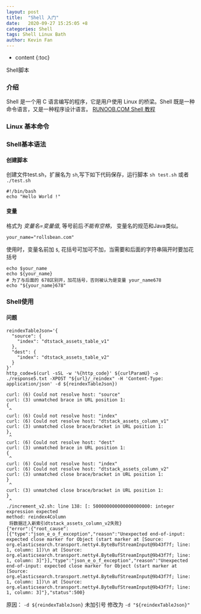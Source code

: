 ```yaml
---
layout: post
title:  "Shell 入门"
date:   2020-09-27 15:25:05 +8
categories: Shell
tags: Shell Linux Bath
author: Kevin Fan
---
```


* content
{:toc}

Shell脚本
<!-- more -->

### 介绍
Shell 是一个用 C 语言编写的程序，它是用户使用 Linux 的桥梁。Shell 既是一种命令语言，又是一种程序设计语言。
[RUNOOB.COM Shell 教程](https://www.runoob.com/linux/linux-shell.html)

### Linux 基本命令

### Shell基本语法

#### 创建脚本

创建文件test.sh，扩展名为 `sh`,写下如下代码保存，运行脚本 `sh test.sh` 或者 `./test.sh`
```shell script
#!/bin/bash
echo "Hello World !"
```
#### 变量

格式为 *变量名=变量值*, 等号前后*不能有空格*， 变量名的规范和Java类似。
```shell script
your_name="rollsbean.com"
```
使用时，变量名前加 `$`, 花括号可加可不加，当需要和后面的字符串隔开时要加花括号
```shell script
echo $your_name
echo ${your_name}
# 为了与后面的 678区别开，加花括号，否则被认为是变量 your_name678
echo "${your_name}678"
```



### Shell使用


#### 问题

```shell script
reindexTableJson='{
  "source": {
    "index": "dtstack_assets_table_v1"
  },
  "dest": {
    "index": "dtstack_assets_table_v2"
  }
}'
http_code=$(curl -sSL -w '%{http_code}' ${curlParamU} -o ./response5.txt -XPOST "${url}/_reindex" -H 'Content-Type: application/json' -d ${reindexTableJson})
```

```shell script
curl: (6) Could not resolve host: "source"
curl: (3) unmatched brace in URL position 1:
{
 ^
curl: (6) Could not resolve host: "index"
curl: (6) Could not resolve host: "dtstack_assets_column_v1"
curl: (3) unmatched close brace/bracket in URL position 1:
},
 ^
curl: (6) Could not resolve host: "dest"
curl: (3) unmatched brace in URL position 1:
{
 ^
curl: (6) Could not resolve host: "index"
curl: (6) Could not resolve host: "dtstack_assets_column_v2"
curl: (3) unmatched close brace/bracket in URL position 1:
}
 ^
curl: (3) unmatched close brace/bracket in URL position 1:
}
 ^
./increment_v2.sh: line 138: [: 500000000000000000000: integer expression expected
method: reindex4Column
 将数据迁入新索引dtstack_assets_column_v2失败}
{"error":{"root_cause":[{"type":"json_e_o_f_exception","reason":"Unexpected end-of-input: expected close marker for Object (start marker at [Source: org.elasticsearch.transport.netty4.ByteBufStreamInput@9b43f7f; line: 1, column: 1])\n at [Source: org.elasticsearch.transport.netty4.ByteBufStreamInput@9b43f7f; line: 1, column: 3]"}],"type":"json_e_o_f_exception","reason":"Unexpected end-of-input: expected close marker for Object (start marker at [Source: org.elasticsearch.transport.netty4.ByteBufStreamInput@9b43f7f; line: 1, column: 1])\n at [Source: org.elasticsearch.transport.netty4.ByteBufStreamInput@9b43f7f; line: 1, column: 3]"},"status":500}
```

原因： `-d ${reindexTableJson}` 未加引号 修改为 `-d "${reindexTableJson}"`